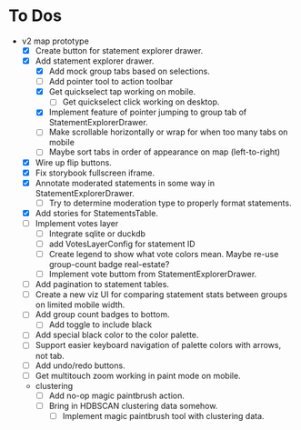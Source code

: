 # To Dos
- v2 map prototype
    - [x] Create button for statement explorer drawer.
    - [x] Add statement explorer drawer.
        - [x] Add mock group tabs based on selections.
        - [ ] Add pointer tool to action toolbar
        - [x] Get quickselect tap working on mobile.
            - [ ] Get quickselect click working on desktop.
        - [x] Implement feature of pointer jumping to group tab of StatementExplorerDrawer.
        - [ ] Make scrollable horizontally or wrap for when too many tabs on mobile
        - [ ] Maybe sort tabs in order of appearance on map (left-to-right)
    - [x] Wire up flip buttons.
    - [x] Fix storybook fullscreen iframe.
    - [x] Annotate moderated statements in some way in StatementExplorerDrawer.
        - [ ] Try to determine moderation type to properly format statements.
    - [x] Add stories for StatementsTable.
    - [ ] Implement votes layer
        - [ ] Integrate sqlite or duckdb
        - [ ] add VotesLayerConfig for statement ID
        - [ ] Create legend to show what vote colors mean. Maybe re-use group-count badge real-estate? 
        - [ ] Implement vote buttom from StatementExplorerDrawer.
    - [ ] Add pagination to statement tables.
    - [ ] Create a new viz UI for comparing statement stats between groups on limited mobile width.
    - [ ] Add group count badges to bottom.
        - [ ] Add toggle to include black
    - [ ] Add special black color to the color palette.
    - [ ] Support easier keyboard navigation of palette colors with arrows, not tab.
    - [ ] Add undo/redo buttons.
    - [ ] Get multitouch zoom working in paint mode on mobile.
    - clustering
        - [ ] Add no-op magic paintbrush action.
        - [ ] Bring in HDBSCAN clustering data somehow.
            - [ ] Implement magic paintbrush tool with clustering data.
